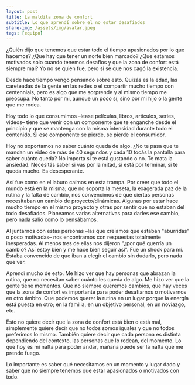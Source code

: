 ```yaml
---
layout: post
title: La maldita zona de confort
subtitle: Lo que aprendí sobre el no estar desafiados
share-img: /assets/img/avatar.jpeg
tags: [equipo]
---
```


¿Quién dijo que tenemos que estar todo el tiempo apasionados por lo que hacemos? ¿Que hay que tener un norte bien marcado? ¿Que estamos motivados solo cuando tenemos desafíos y que la zona de confort está siempre mal? 
Yo no se quien fue, pero sí se que nos cagó la existencia.

Desde hace tiempo vengo pensando sobre esto. Quizás es la edad, las careteadas de la gente en las redes o el compartir mucho tiempo con centennials, pero es algo que me sorprende y al mismo tiempo me preocupa. No tanto por mi, aunque un poco sí, sino por mi hijo o la gente que me rodea.

Hoy todo lo que consumimos –lease películas, libros, artículos, series, videos– tiene que venir con un componente que te enganche desde el principio y que se mantenga con la misma intensidad durante todo el contenido. Si ese componente se pierde, se pierde el consumidor.

Hoy no soportamos no saber cuánto queda de algo. ¿No te pasa que te mandan un video de más de 40 segundos y cada 10 tocás la pantalla para saber cuánto queda? No importa si te está gustando o no. Te mata la ansiedad. Necesitás saber si vas por la mitad, si está por terminar, si te queda mucho. Es desesperante.

Así fue como en el laburo caímos en esta trampa. Por creer que todo el mundo está en la misma; que no soporta la meseta, la exagerada paz de la rutina y la falta de cambio, nos convencimos de que ciertas personas necesitaban un cambio de proyecto/dinámicas. Algunas por estar hace mucho tiempo en el mismo proyecto y otras por sentir que no estaban del todo desafiados.
Planeamos varias alternativas para darles ese cambio, pero nada salió como lo pensábamos.

Al juntarnos con estas personas –las que creíamos que estaban "aburridas" o poco motivadas– nos encontramos con respuestas totalmente inesperadas. Al menos tres de ellas nos dijeron "¿por qué querría un cambio? Así estoy bien y me hace bien seguir así". 
Fue un shock para mí. Estaba convencido de que iban a elegir el cambio sin dudarlo, pero nada que ver.

Aprendí mucho de esto. Me hizo ver que hay personas que abrazan la rutina, que no necesitan saber cuánto les queda de algo. Me hizo ver que la gente tiene momentos. Que no siempre queremos cambios, que hay veces que la zona de confort es importante para poder desafiarnos o motivarnos en otro ámbito. Que podemos querer la rutina en un lugar porque la energía está puesta en otro; en la familia, en un objetivo personal, en un noviazgo, etc.

Esto no quiere decir que la zona de confort está bien o está mal, simplemente quiere decir que no todos somos iguales y que no todos preferimos lo mismo. También quiere decir que cada persona es distinta dependiendo del contexto, las personas que lo rodean, del momento. Lo que hoy es mi nafta para poder andar, mañana puede ser la nafta que me prende fuego. 

Lo importante es saber qué necesitamos en un momento y lugar dado y saber que no siempre tenemos que estar apasionados o motivados con todo.
